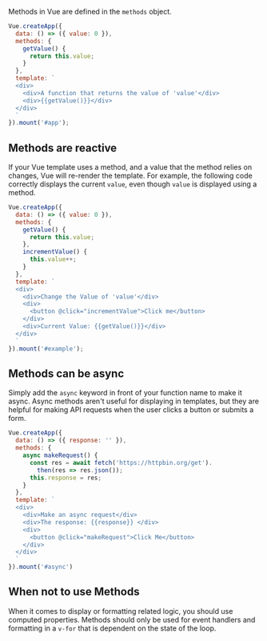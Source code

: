 Methods in Vue are defined in the `methods` object.

```javascript
Vue.createApp({
  data: () => ({ value: 0 }),
  methods: {
    getValue() {
      return this.value;
    }
  },
  template: `
  <div>
    <div>A function that returns the value of 'value'</div>
    <div>{{getValue()}}</div>
  </div>
  `
}).mount('#app');
```

## Methods are reactive

If your Vue template uses a method, and a value that the method relies on changes, Vue will re-render the template.
For example, the following code correctly displays the current `value`, even though `value` is displayed using a method.

```javascript
Vue.createApp({
  data: () => ({ value: 0 }),
  methods: {
    getValue() {
      return this.value;
    },
    incrementValue() {
      this.value++;
    }
  },
  template: `
  <div>
    <div>Change the Value of 'value'</div>
    <div>
      <button @click="incrementValue">Click me</button>
    </div>
    <div>Current Value: {{getValue()}}</div>
  </div>
  `
}).mount('#example');
```

## Methods can be async

Simply add the `async` keyword in front of your function name to make it async.
Async methods aren't useful for displaying in templates, but they are helpful for making API requests when the user clicks a button or submits a form.

```javascript
Vue.createApp({
  data: () => ({ response: '' }),
  methods: {
    async makeRequest() {
      const res = await fetch('https://httpbin.org/get').
        then(res => res.json());
      this.response = res;
    }
  },
  template: `
  <div>
    <div>Make an async request</div>
    <div>The response: {{response}} </div>
    <div>
      <button @click="makeRequest">Click Me</button>
    </div>
  </div>
  `
}).mount('#async')
```

## When not to use Methods

When it comes to display or formatting related logic, you should use computed properties.
Methods should only be used for event handlers and formatting in a `v-for` that is dependent on the state of the loop.